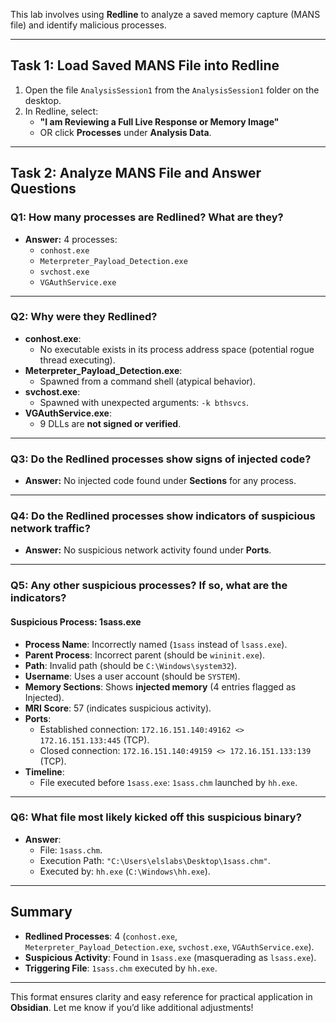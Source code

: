 
This lab involves using **Redline** to analyze a saved memory capture (MANS file) and identify malicious processes.

---

## **Task 1: Load Saved MANS File into Redline**

1. Open the file `AnalysisSession1` from the `AnalysisSession1` folder on the desktop.
2. In Redline, select:
    - **"I am Reviewing a Full Live Response or Memory Image"**
    - OR click **Processes** under **Analysis Data**.

---

## **Task 2: Analyze MANS File and Answer Questions**

### **Q1: How many processes are Redlined? What are they?**

- **Answer:** 4 processes:
    - `conhost.exe`
    - `Meterpreter_Payload_Detection.exe`
    - `svchost.exe`
    - `VGAuthService.exe`

---

### **Q2: Why were they Redlined?**

- **conhost.exe**:
    - No executable exists in its process address space (potential rogue thread executing).
- **Meterpreter_Payload_Detection.exe**:
    - Spawned from a command shell (atypical behavior).
- **svchost.exe**:
    - Spawned with unexpected arguments: `-k bthsvcs`.
- **VGAuthService.exe**:
    - 9 DLLs are **not signed or verified**.

---

### **Q3: Do the Redlined processes show signs of injected code?**

- **Answer:** No injected code found under **Sections** for any process.

---

### **Q4: Do the Redlined processes show indicators of suspicious network traffic?**

- **Answer:** No suspicious network activity found under **Ports**.

---

### **Q5: Any other suspicious processes? If so, what are the indicators?**

#### **Suspicious Process: 1sass.exe**

- **Process Name**: Incorrectly named (`1sass` instead of `lsass.exe`).
- **Parent Process**: Incorrect parent (should be `wininit.exe`).
- **Path**: Invalid path (should be `C:\Windows\system32`).
- **Username**: Uses a user account (should be `SYSTEM`).
- **Memory Sections**: Shows **injected memory** (4 entries flagged as Injected).
- **MRI Score**: 57 (indicates suspicious activity).
- **Ports**:
    - Established connection: `172.16.151.140:49162 <> 172.16.151.133:445` (TCP).
    - Closed connection: `172.16.151.140:49159 <> 172.16.151.133:139` (TCP).
- **Timeline**:
    - File executed before `1sass.exe`: `1sass.chm` launched by `hh.exe`.

---

### **Q6: What file most likely kicked off this suspicious binary?**

- **Answer**:
    - File: `1sass.chm`.
    - Execution Path: `"C:\Users\elslabs\Desktop\1sass.chm"`.
    - Executed by: `hh.exe` (`C:\Windows\hh.exe`).

---

## **Summary**

- **Redlined Processes**: 4 (`conhost.exe`, `Meterpreter_Payload_Detection.exe`, `svchost.exe`, `VGAuthService.exe`).
- **Suspicious Activity**: Found in `1sass.exe` (masquerading as `lsass.exe`).
- **Triggering File**: `1sass.chm` executed by `hh.exe`.

---

This format ensures clarity and easy reference for practical application in **Obsidian**. Let me know if you’d like additional adjustments!